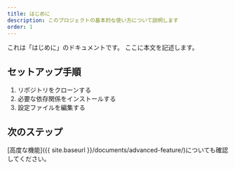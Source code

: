 ```yaml
---
title: はじめに
description: このプロジェクトの基本的な使い方について説明します
order: 1
---
```


これは「はじめに」のドキュメントです。
ここに本文を記述します。

## セットアップ手順

1. リポジトリをクローンする
2. 必要な依存関係をインストールする
3. 設定ファイルを編集する

## 次のステップ

[高度な機能]({{ site.baseurl }}/documents/advanced-feature/)についても確認してください。
